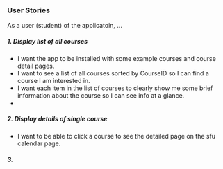 ### User Stories

As a user (student) of the applicatoin, ...

##### 1. Display list of all courses

* I want the app to be installed with some example courses and course detail pages.
* I want to see a list of all courses sorted by CourseID so I can find a course I am interested in.
* I want each item in the list of courses to clearly show me some brief information about the course so I can see info at a glance.  
* 

##### 2. Display details of single course

* I want to be able to click a course to see the detailed page on the sfu calendar page.

##### 3. 